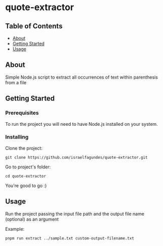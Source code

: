 # quote-extractor

## Table of Contents

- [About](#about)
- [Getting Started](#getting_started)
- [Usage](#usage)

## About <a name = "about"></a>

Simple Node.js script to extract all occurrences of text within parenthesis from a file

## Getting Started <a name = "getting_started"></a>

### Prerequisites

To run the project you will need to have Node.js installed on your system.

### Installing

Clone the project:
```
git clone https://github.com/israelfagundes/quote-extractor.git
```

Go to project's folder:
```
cd quote-extractor
```

You're good to go :)

## Usage <a name = "usage"></a>

Run the project passing the input file path and the output file name (optional) as an argument

Example:

```
pnpm run extract ../sample.txt custom-output-filename.txt
```
